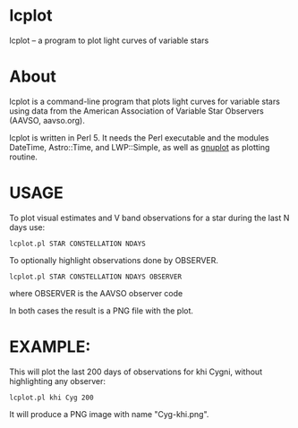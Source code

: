 # lcplot
lcplot – a program to plot light curves of variable stars

# About
lcplot is a command-line program that plots light curves for variable stars using data from the American Association of Variable Star Observers (AAVSO, aavso.org).

lcplot is written in Perl 5. It needs the Perl executable and the modules DateTime, Astro::Time, and LWP::Simple, as well as [gnuplot](http://www.gnuplot.info/) as plotting routine.

# USAGE
To plot visual estimates and V band observations for
a star during the last N days use:

`lcplot.pl STAR CONSTELLATION NDAYS`
 
To optionally highlight observations done by OBSERVER.

`lcplot.pl STAR CONSTELLATION NDAYS OBSERVER`

where OBSERVER is the AAVSO observer code

In both cases the result is a PNG file with the plot.

# EXAMPLE:

This will plot the last 200 days of observations for khi Cygni, without highlighting any observer:

`lcplot.pl khi Cyg 200`

It will produce a PNG image with name "Cyg-khi.png".
